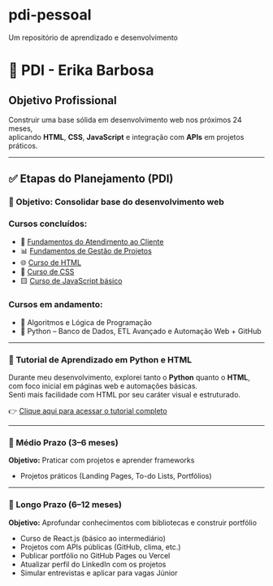 # pdi-pessoal

Um repositório de aprendizado e desenvolvimento
# 🎯 PDI - Erika Barbosa

## Objetivo Profissional

Construir uma base sólida em desenvolvimento web nos próximos 24 meses,  
aplicando **HTML**, **CSS**, **JavaScript** e integração com **APIs** em projetos práticos.

---

## ✅ Etapas do Planejamento (PDI)

### 🎯 Objetivo: Consolidar base do desenvolvimento web

### Cursos concluídos:
- 👥 [Fundamentos do Atendimento ao Cliente](https://www.linkedin.com/learning/certificates/a55b098797b0b0d879528ab5e5f7199379edd056a81bc01619c97ff99f0d2341?trk=share_certificate)
- 📊 [Fundamentos de Gestão de Projetos](https://www.linkedin.com/learning/certificates/8e7b8e35adc29e12e8af3ba94f9cb59c20f2353b7fd6cfccbc9abbb36b0bf7c3?trk=share_certificate)
- 🌐 [Curso de HTML](https://www.linkedin.com/learning/certificates/50909d0e6a9ca5fbdc221efb071be3779f9cba6d64398ffea2ac01ca8f79e392?trk=share_certificate)
- 🎨 [Curso de CSS](https://www.linkedin.com/learning/certificates/a2d85c4156abf8f0faa1135e4c33a1d3e74cf84c677b555ef3f36912813a7f77?trk=share_certificate)
- 🟨 [Curso de JavaScript básico](https://www.linkedin.com/learning/certificates/46dbe286959aca8085940faa31188b1b4f5dc2331436383e636561dfdcd24f74?trk=share_certificate)

### Cursos em andamento:
- 🧠 Algoritmos e Lógica de Programação
- 🐍 Python – Banco de Dados, ETL Avançado e Automação Web + GitHub

---

### 📘 Tutorial de Aprendizado em Python e HTML
Durante meu desenvolvimento, explorei tanto o **Python** quanto o **HTML**, com foco inicial em páginas web e automações básicas.  
Senti mais facilidade com HTML por seu caráter visual e estruturado.

👉 [Clique aqui para acessar o tutorial completo](tutorial.md)

---

### 📅 Médio Prazo (3–6 meses)
**Objetivo:** Praticar com projetos e aprender frameworks

- Projetos práticos (Landing Pages, To-do Lists, Portfólios)

---

### 📅 Longo Prazo (6–12 meses)
**Objetivo:** Aprofundar conhecimentos com bibliotecas e construir portfólio

- Curso de React.js (básico ao intermediário)
- Projetos com APIs públicas (GitHub, clima, etc.)
- Publicar portfólio no GitHub Pages ou Vercel
- Atualizar perfil do LinkedIn com os projetos
- Simular entrevistas e aplicar para vagas Júnior
